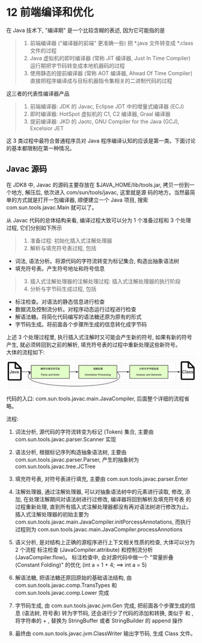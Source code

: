 # 12 前端编译和优化

在 Java 技术下, "编译期" 是一个比较含糊的表述, 因为它可能指的是
> 1. 前端编译器 ("编译器的前端" 更准确一些) 把 *.java 文件转变成 *.class 文件的过程
> 2. Java 虚拟机的即时编译器 (常称 JIT 编译器, Just In Time Compiler) 运行期把字节码转变成本地机器码的过程
> 3. 使用静态的提前编译器 (常称 AOT 编译器, Ahead Of Time Compiler) 直接把程序编译成与目标机器指令集相关的二进制代码的过程 

这三者的代表性编译器产品
> 1. 前端编译器: JDK 的 Javac, Eclipse JDT 中的增量式编译器 (ECJ)
> 2. 即时编译器: HotSpot 虚拟机的 C1, C2 编译器, Graal 编译器
> 3. 提前编译器: JKD 的 Jaotc, GNU Compiler for the Java (GCJ), Excelsior JET

这 3 类过程中最符合普通程序员对 Java 程序编译认知的应该是第一类。下面讨论的基本都限制在第一种情况。


## Javac 源码

在 JDK8 中, Javac 的源码主要存放在 $JAVA_HOME/lib/tools.jar, 拷贝一份到一个地方, 解压后, 依次进入 com/sun/tools/javac, 这里就是源
码的地方。当然最简单的方式就是打开一包编译器, 顺便建立一个 Java 项目, 搜索 com.sun.tools.javac.Main 就可以了。

从 Javac 代码的总体结构来看, 编译过程大致可以分为 1 个准备过程和 3 个处理过程, 它们分别如下所示
> 1. 准备过程: 初始化插入式注解处理器
> 2. 解析与填充符号表过程, 包括
* 词法, 语法分析。将源代码的字符流转变为标记集合, 构造出抽象语法树
* 填充符号表。产生符号地址和符号信息
> 3. 插入式注解处理器的注解处理过程: 插入式注解处理器的执行阶段
> 4. 分析与字节码生成过程, 包括
* 标注检查。对语法的静态信息进行检查
* 数据流及控制流分析。对程序动态运行过程进行检查
* 解语法糖。将简化代码编写的语法糖还原为原有的形式
* 字节码生成。将前面各个步骤所生成的信息转化成字节码

上述 3 个处理过程里, 执行插入式注解时又可能会产生新的符号, 如果有新的符号产生, 就必须转回到之前的解析, 填充符号表的过程中重新处理这些新符号。  
大体的流程如下:
![Alt 'JavacProcessProcesses'](https://raw.githubusercontent.com/PictureRespository/Java/main/JVM/JavacProcessProcesses.png)

代码的入口: com.sun.tools.javac.main.JavaCompiler, 后面整个详细的流程省略。

流程:
1. 词法分析, 源代码的字符流转变为标记 (Token) 集合, 主要由 com.sun.tools.javac.parser.Scanner 实现  
   
2. 语法分析, 根据标记序列构造抽象语法树, 主要由 com.sun.tools.javac.parser.Parser, 产生的抽象树为 com.sun.tools.javac.tree.JCTree  
   
3. 填充符号表, 对符号表进行填充, 主要由 com.sun.tools.javac.parser.Enter  
   
4. 注解处理器, 通过注解处理器, 可以对抽象语法树中的元素进行读取, 修改, 添加, 在处理注解期间对语法树进行过修改, 编译器将回到解析及填充符号表
   的过程重新处理, 直到所有插入式注解处理器都没有再对语法树进行修改为止。插入式注解处理器的初始主要为 com.sun.tools.javac.main.JavaCompiler.initPorcessAnnotations, 
   而执行过程则为 com.sun.tools.javac.main.JavaCompiler.processAnnotions
   
5. 语义分析, 是对结构上正确的源程序进行上下文相关性质的检查, 大体可以分为 2 个流程 标注检查 (JavaCompiler.attribute) 和控制流分析 (JavaCompiler.flow)。
   标注检查中, 会对源代码中做一个 "常量折叠 (Constant Folding)" 的优化 (int a = 1 + 4; ==> int a = 5) 
   
6. 解语法糖, 把语法糖还原回原始的基础语法结构, 由 com.sun.tools.javac.comp.TransTypes 和  com.sun.tools.javac.comp.Lower 完成
   
7. 字节码生成, 由 com.sun.tools.javac.jvm.Gen 完成, 把前面各个步骤生成的信息 (语法树, 符号表) 转为字节码, 还会进行少了代码的添加和转换, 
   类似于 <init> 和 <clinit>, 将字符串的 + , 替换为 StringBuffer 或者 StringBuilder 的 append 操作
   
8. 最终由 com.sun.tools.javac.jvm.ClassWriter 输出字节码, 生成 Class 文件。